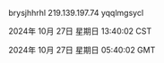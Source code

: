 brysjhhrhl 219.139.197.74 yqqlmgsycl

2024年 10月 27日 星期日 13:40:02 CST

2024年 10月 27日 星期日 05:40:02 GMT
